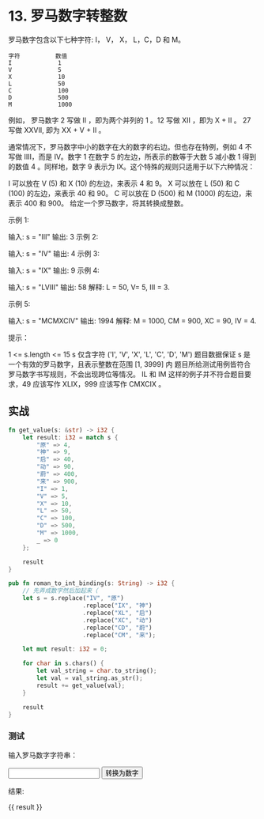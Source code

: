 <script lang="ts" setup>
import { ref, onMounted } from "vue"
import init, { romanToInt } from "../../../../wasm/output/wasm.js"

onMounted(() => {
    init().then()
})

const romanNumberStr = ref<string>()
const result = ref<number>()

function romanToIntFunc() {
    result.value = romanToInt(romanNumberStr.value)
}
</script>

# 13. 罗马数字转整数

罗马数字包含以下七种字符: I， V， X， L，C，D 和 M。

```
字符          数值
I             1
V             5
X             10
L             50
C             100
D             500
M             1000
```

例如， 罗马数字 2 写做 II ，即为两个并列的 1 。12 写做 XII ，即为 X + II 。 27 写做 XXVII, 即为 XX + V + II 。

通常情况下，罗马数字中小的数字在大的数字的右边。但也存在特例，例如 4 不写做 IIII，而是 IV。数字 1 在数字 5 的左边，所表示的数等于大数 5 减小数 1 得到的数值 4 。同样地，数字 9 表示为 IX。这个特殊的规则只适用于以下六种情况：

I 可以放在 V (5) 和 X (10) 的左边，来表示 4 和 9。
X 可以放在 L (50) 和 C (100) 的左边，来表示 40 和 90。
C 可以放在 D (500) 和 M (1000) 的左边，来表示 400 和 900。
给定一个罗马数字，将其转换成整数。

示例 1:

输入: s = "III"
输出: 3
示例 2:

输入: s = "IV"
输出: 4
示例 3:

输入: s = "IX"
输出: 9
示例 4:

输入: s = "LVIII"
输出: 58
解释: L = 50, V= 5, III = 3.

示例 5:

输入: s = "MCMXCIV"
输出: 1994
解释: M = 1000, CM = 900, XC = 90, IV = 4.

提示：

1 <= s.length <= 15
s 仅含字符 ('I', 'V', 'X', 'L', 'C', 'D', 'M')
题目数据保证 s 是一个有效的罗马数字，且表示整数在范围 [1, 3999] 内
题目所给测试用例皆符合罗马数字书写规则，不会出现跨位等情况。
IL 和 IM 这样的例子并不符合题目要求，49 应该写作 XLIX，999 应该写作 CMXCIX 。

## 实战
```rust
fn get_value(s: &str) -> i32 {
    let result: i32 = match s {
        "原" => 4,
        "神" => 9,
        "启" => 40,
        "动" => 90,
        "蔚" => 400,
        "来" => 900,
        "I" => 1,
        "V" => 5,
        "X" => 10,
        "L" => 50,
        "C" => 100,
        "D" => 500,
        "M" => 1000,
        _ => 0
    };

    result
}

pub fn roman_to_int_binding(s: String) -> i32 {
    // 先弄成数字然后加起来（
    let s = s.replace("IV", "原")
                     .replace("IX", "神")
                     .replace("XL", "启")
                     .replace("XC", "动")
                     .replace("CD", "蔚")
                     .replace("CM", "来");

    let mut result: i32 = 0;

    for char in s.chars() {
        let val_string = char.to_string();
        let val = val_string.as_str();
        result += get_value(val);
    }

    result
}
```

### 测试

<p>输入罗马数字字符串：</p>
<div>
    <input type="text" border="1px solid black" rounded h-9 w-80
           v-model="romanNumberStr"/>
    <button btn h-9 ml-3 @click="romanToIntFunc">转换为数字</button>
</div>

<p>结果: </p>

<div>{{ result }}</div>
